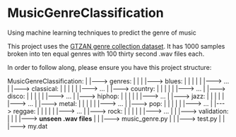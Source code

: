# MusicGenreClassification
Using machine learning techniques to predict the genre of music

This project uses the [GTZAN genre collection dataset](http://marsyas.info/downloads/datasets.html). It has 1000 samples broken into ten equal genres with 100 thirty second .wav files each. 

In order to follow along, please ensure you have this project structure:

MusicGenreClassification:
  |
  |---> genres:
  |     |
  |     |---> blues:
  |     |     |
  |     |     |---> ...
  |     |---> classical:
  |     |     |
  |     |     |---> ...
  |     |---> country:
  |     |     |
  |     |     |---> ...
  |     |---> disco:
  |     |     |
  |     |     |---> ...
  |     |---> hiphop:
  |     |     |
  |     |     |---> ...
  |     |---> jazz:
  |     |     |
  |     |     |---> ...
  |     |---> metal:
  |     |     |
  |     |     |---> ...
  |     |---> pop:
  |     |     |
  |     |     |---> ...
  |     |---> reggae:
  |     |     |
  |     |     |---> ...
  |     |---> rock:
  |     |     |
  |     |     |---> ...
  |
  |
  |---> validation:
  |     |
  |     |---> **unseen .wav files**
  |
  |
  |---> music_genre.py
  |
  |
  |---> test.py
  |
  |
  |---> my.dat
